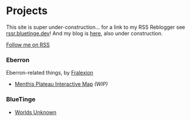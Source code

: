 
# Projects

This site is super under-construction... for a link to my RSS Reblogger see [rssr.bluetinge.dev](https://rssr.bluetinge.dev)! And my blog is [here](https://rssr.bluetinge.dev/blog), also under construction. 

[Follow me on RSS](https://bluetinge.dev/rss.xml)

### Eberron

Eberron-related things, by [Fralexion](https://fralexion.tumblr.com/)

- [Menthis Plateau Interactive Map](https://bluetinge.dev/Menthis_Plateau_Interactive_Map_Full.html) *(WIP)*


### BlueTinge

- [Worlds Unknown](./worlds-unknown/main.html)

